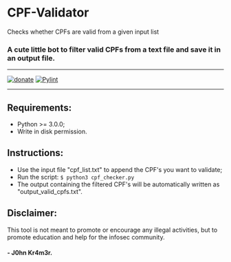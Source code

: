 # CPF-Validator
Checks whether CPFs are valid from a given input list

### A cute little bot to filter valid CPFs from a text file and save it in an output file.

- - -

[![donate](https://img.shields.io/badge/$-donate-ff69b4.svg?maxAge=2592000&style=flat)](https://github.com/Att4ck3rS3cur1ty/donate)
[![Pylint](https://github.com/Att4ck3rS3cur1ty/CPF-Validator/actions/workflows/pylint.yml/badge.svg)](https://github.com/Att4ck3rS3cur1ty/CPF-Validator/actions/workflows/pylint.yml)

- - -

## Requirements:
- Python >= 3.0.0;
- Write in disk permission.
## Instructions:
- Use the input file "cpf_list.txt" to append the CPF's you want to validate;
- Run the script: ```$ python3 cpf_checker.py ```
- The output containing the filtered CPF's will be automatically written as "output_valid_cpfs.txt".

## Disclaimer:

This tool is not meant to promote or encourage any illegal activities, but to promote education and help for the infosec community.

#### - J0hn Kr4m3r.